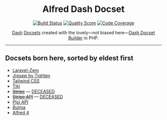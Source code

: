 <h1 align="center">Alfred Dash Docset</h1>

<p align="center">
    <a href="https://travis-ci.com/godbout/alfred-dash-docset"><img src="https://img.shields.io/travis/com/godbout/alfred-dash-docset/master.svg?style=flat-square" alt="Build Status"></a>
    <a href="https://scrutinizer-ci.com/g/godbout/alfred-dash-docset"><img src="https://img.shields.io/scrutinizer/g/godbout/alfred-dash-docset.svg?style=flat-square" alt="Quality Score"></a>
    <a href="https://scrutinizer-ci.com/g/godbout/alfred-dash-docset"><img src="https://scrutinizer-ci.com/g/godbout/alfred-dash-docset/badges/coverage.png?b=master" alt="Code Coverage"></a>
</p>

<p align="center">
    <a href="https://kapeli.com/dash">Dash</a> <a href="https://kapeli.com/docsets">Docsets</a> created with the lovely—not biased here—<a href="https://github.com/godbout/dash-docset-builder">Dash Docset Builder</a> in PHP.
</p>

___

## Docsets born here, sorted by eldest first

* [Laravel-Zero](https://laravel-zero.com/docs/introduction/)
* [Jigsaw by Tighten](https://jigsaw.tighten.co/docs/installation/)
* [Tailwind CSS](https://tailwindcss.com/docs/installation/)
* [Tiki](https://doc.tiki.org/All-the-Documentation)
* ~~[Stripe](https://stripe.com/docs)~~ — [DECEASED](https://github.com/godbout/dash-docset-builder/tree/stripe/storage/stripe)
* ~~[Stripe API](https://stripe.com/docs/api)~~ — [DECEASED](https://github.com/godbout/dash-docset-builder/tree/stripe-api/storage/stripe-api)
* [Ploi API](https://developers.ploi.io/)
* [Bulma](https://https://bulma.io/)
* [Alfred 4](https://www.alfredapp.com/)
